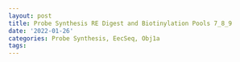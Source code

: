 ```yaml
---
layout: post
title: Probe Synthesis RE Digest and Biotinylation Pools 7_8_9
date: '2022-01-26'
categories: Probe Synthesis, EecSeq, Obj1a
tags: 
---
```

